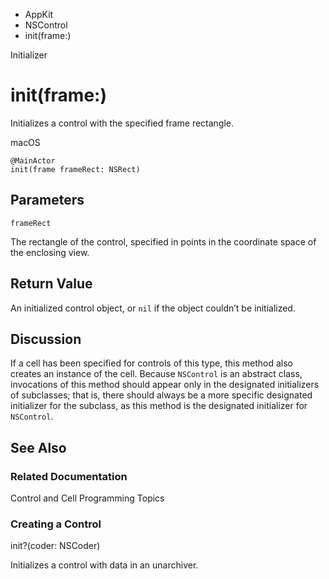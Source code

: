 

- AppKit
- NSControl
-  init(frame:) 

Initializer

# init(frame:)

Initializes a control with the specified frame rectangle.

macOS

``` source
@MainActor
init(frame frameRect: NSRect)
```

## Parameters 

`frameRect`  

The rectangle of the control, specified in points in the coordinate space of the enclosing view.

## Return Value

An initialized control object, or `nil` if the object couldn’t be initialized.

## Discussion

If a cell has been specified for controls of this type, this method also creates an instance of the cell. Because `NSControl` is an abstract class, invocations of this method should appear only in the designated initializers of subclasses; that is, there should always be a more specific designated initializer for the subclass, as this method is the designated initializer for `NSControl`.

## See Also

### Related Documentation

Control and Cell Programming Topics

### Creating a Control

init?(coder: NSCoder)

Initializes a control with data in an unarchiver.

